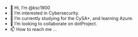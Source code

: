 - 👋 Hi, I’m @ksc1900
- 👀 I’m interested in Cybersecurity.
- 🌱 I’m currently studying for the CySA+, and learning Azure.
- 💞️ I’m looking to collaborate on dotProject.
- 📫 How to reach me ...

<!---
ksc1900/ksc1900 is a ✨ special ✨ repository because its `README.md` (this file) appears on your GitHub profile.
You can click the Preview link to take a look at your changes.
--->
